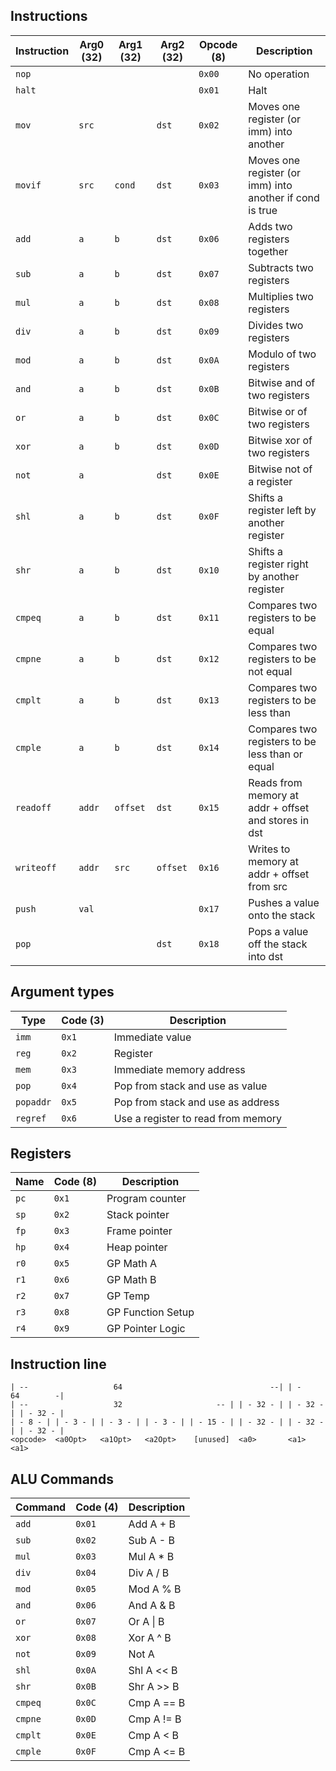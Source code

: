 ## Instructions

| Instruction | Arg0 (32) | Arg1 (32) | Arg2 (32) | Opcode (8) | Description                                              |
| ----------- | --------- | --------- | --------- | ---------- | -------------------------------------------------------- |
| `nop`       |           |           |           | `0x00`     | No operation                                             |
| `halt`      |           |           |           | `0x01`     | Halt                                                     |
| `mov`       | `src`     |           | `dst`     | `0x02`     | Moves one register (or imm) into another                 |
| `movif`     | `src`     | `cond`    | `dst`     | `0x03`     | Moves one register (or imm) into another if cond is true |
| `add`       | `a`       | `b`       | `dst`     | `0x06`     | Adds two registers together                              |
| `sub`       | `a`       | `b`       | `dst`     | `0x07`     | Subtracts two registers                                  |
| `mul`       | `a`       | `b`       | `dst`     | `0x08`     | Multiplies two registers                                 |
| `div`       | `a`       | `b`       | `dst`     | `0x09`     | Divides two registers                                    |
| `mod`       | `a`       | `b`       | `dst`     | `0x0A`     | Modulo of two registers                                  |
| `and`       | `a`       | `b`       | `dst`     | `0x0B`     | Bitwise and of two registers                             |
| `or`        | `a`       | `b`       | `dst`     | `0x0C`     | Bitwise or of two registers                              |
| `xor`       | `a`       | `b`       | `dst`     | `0x0D`     | Bitwise xor of two registers                             |
| `not`       | `a`       |           | `dst`     | `0x0E`     | Bitwise not of a register                                |
| `shl`       | `a`       | `b`       | `dst`     | `0x0F`     | Shifts a register left by another register               |
| `shr`       | `a`       | `b`       | `dst`     | `0x10`     | Shifts a register right by another register              |
| `cmpeq`     | `a`       | `b`       | `dst`     | `0x11`     | Compares two registers to be equal                       |
| `cmpne`     | `a`       | `b`       | `dst`     | `0x12`     | Compares two registers to be not equal                   |
| `cmplt`     | `a`       | `b`       | `dst`     | `0x13`     | Compares two registers to be less than                   |
| `cmple`     | `a`       | `b`       | `dst`     | `0x14`     | Compares two registers to be less than or equal          |
| `readoff`   | `addr`    | `offset`  | `dst`     | `0x15`     | Reads from memory at addr + offset and stores in dst     |
| `writeoff`  | `addr`    | `src`     | `offset`  | `0x16`     | Writes to memory at addr + offset from src               |
| `push`      | `val`     |           |           | `0x17`     | Pushes a value onto the stack                            |
| `pop`       |           |           | `dst`     | `0x18`     | Pops a value off the stack into dst                      |

## Argument types

| Type      | Code (3) | Description                        |
| --------- | -------- | ---------------------------------- |
| `imm`     | `0x1`    | Immediate value                    |
| `reg`     | `0x2`    | Register                           |
| `mem`     | `0x3`    | Immediate memory address           |
| `pop`     | `0x4`    | Pop from stack and use as value    |
| `popaddr` | `0x5`    | Pop from stack and use as address  |
| `regref`  | `0x6`    | Use a register to read from memory |

## Registers

| Name | Code (8) | Description       |
| ---- | -------- | ----------------- |
| `pc` | `0x1`    | Program counter   |
| `sp` | `0x2`    | Stack pointer     |
| `fp` | `0x3`    | Frame pointer     |
| `hp` | `0x4`    | Heap pointer      |
| `r0` | `0x5`    | GP Math A         |
| `r1` | `0x6`    | GP Math B         |
| `r2` | `0x7`    | GP Temp           |
| `r3` | `0x8`    | GP Function Setup |
| `r4` | `0x9`    | GP Pointer Logic  |

## Instruction line

```
| --                   64                                 --| | -      64        -|
| --                   32                     -- | | - 32 - | | - 32 - | | - 32 - |
| - 8 - | | - 3 - | | - 3 - | | - 3 - | | - 15 - | | - 32 - | | - 32 - | | - 32 - |
<opcode>  <a0Opt>   <a1Opt>   <a2Opt>    [unused]  <a0>       <a1>       <a1>

```

## ALU Commands

| Command | Code (4) | Description |
| ------- | -------- | ----------- |
| `add`   | `0x01`   | Add A + B   |
| `sub`   | `0x02`   | Sub A - B   |
| `mul`   | `0x03`   | Mul A \* B  |
| `div`   | `0x04`   | Div A / B   |
| `mod`   | `0x05`   | Mod A % B   |
| `and`   | `0x06`   | And A & B   |
| `or`    | `0x07`   | Or A \| B   |
| `xor`   | `0x08`   | Xor A ^ B   |
| `not`   | `0x09`   | Not A       |
| `shl`   | `0x0A`   | Shl A << B  |
| `shr`   | `0x0B`   | Shr A >> B  |
| `cmpeq` | `0x0C`   | Cmp A == B  |
| `cmpne` | `0x0D`   | Cmp A != B  |
| `cmplt` | `0x0E`   | Cmp A < B   |
| `cmple` | `0x0F`   | Cmp A <= B  |
